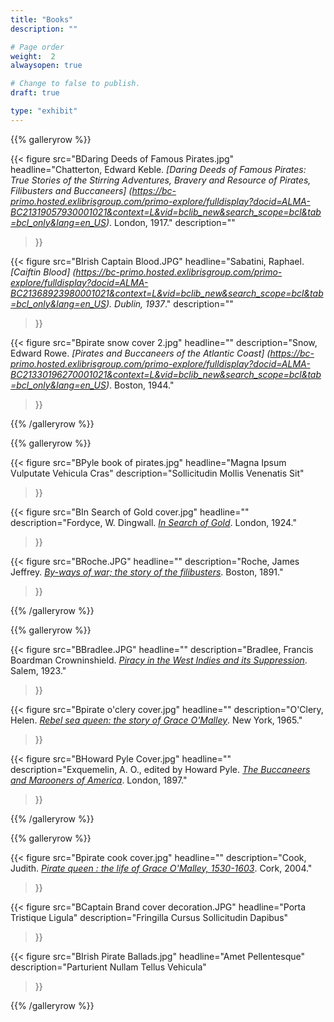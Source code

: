 ```yaml
---
title: "Books"
description: ""

# Page order
weight:  2
alwaysopen: true

# Change to false to publish.
draft: true

type: "exhibit"
---
```


{{% galleryrow %}}

{{< figure src="BDaring Deeds of Famous Pirates.jpg"
           headline="Chatterton, Edward Keble. *[Daring Deeds of Famous Pirates: True Stories of the Stirring Adventures, Bravery and Resource of Pirates, Filibusters and Buccaneers] (https://bc-primo.hosted.exlibrisgroup.com/primo-explore/fulldisplay?docid=ALMA-BC21319057930001021&context=L&vid=bclib_new&search_scope=bcl&tab=bcl_only&lang=en_US)*.  London, 1917."
           description=""
>}}

{{< figure src="BIrish Captain Blood.JPG"
           headline="Sabatini, Raphael. *[Caiftin Blood] (https://bc-primo.hosted.exlibrisgroup.com/primo-explore/fulldisplay?docid=ALMA-BC21368923980001021&context=L&vid=bclib_new&search_scope=bcl&tab=bcl_only&lang=en_US). Dublin, 1937*."
           description=""
>}}

{{< figure src="Bpirate snow cover 2.jpg"
           headline=""
           description="Snow, Edward Rowe. *[Pirates and Buccaneers of the Atlantic Coast] (https://bc-primo.hosted.exlibrisgroup.com/primo-explore/fulldisplay?docid=ALMA-BC21330196270001021&context=L&vid=bclib_new&search_scope=bcl&tab=bcl_only&lang=en_US)*. Boston, 1944."
>}}

{{% /galleryrow %}}

{{% galleryrow %}}

{{< figure src="BPyle book of pirates.jpg"
           headline="Magna Ipsum Vulputate Vehicula Cras"
           description="Sollicitudin Mollis Venenatis Sit"
>}}

{{< figure src="BIn Search of Gold cover.jpg"
           headline=""
           description="Fordyce, W. Dingwall. *[In Search of Gold](https://bc-primo.hosted.exlibrisgroup.com/primo-explore/fulldisplay?docid=ALMA-BC21319079620001021&context=L&vid=bclib_new&search_scope=bcl&tab=bcl_only&lang=en_US)*. London, 1924."
>}}

{{< figure src="BRoche.JPG"
           headline=""
           description="Roche, James Jeffrey. *[By-ways of war; the story of the filibusters](https://bc-primo.hosted.exlibrisgroup.com/primo-explore/fulldisplay?docid=ALMA-BC21317684530001021&context=L&vid=bclib_new&search_scope=bcl&tab=bcl_only&lang=en_US)*. Boston, 1891."
>}}

{{% /galleryrow %}}

{{% galleryrow %}}

{{< figure src="BBradlee.JPG"
           headline=""
           description="Bradlee, Francis Boardman Crowninshield. *[Piracy in the West Indies and its Suppression](https://bc-primo.hosted.exlibrisgroup.com/primo-explore/fulldisplay?docid=ALMA-BC21317708480001021&context=L&vid=bclib_new&search_scope=bcl&tab=bcl_only&lang=en_US)*. Salem, 1923."
>}}

{{< figure src="Bpirate o'clery cover.jpg"
           headline=""
           description="O'Clery, Helen. *[Rebel sea queen: the story of Grace O'Malley](https://bc-primo.hosted.exlibrisgroup.com/primo-explore/fulldisplay?docid=ALMA-BC21328275280001021&context=L&vid=bclib_new&search_scope=bcl&tab=bcl_only&lang=en_US)*. New York, 1965."
>}}

{{< figure src="BHoward Pyle Cover.jpg"
           headline=""
           description="Exquemelin, A. O., edited by Howard Pyle. *[The Buccaneers and Marooners of America](https://bc-primo.hosted.exlibrisgroup.com/primo-explore/fulldisplay?docid=ALMA-BC21319036910001021&context=L&vid=bclib_new&search_scope=bcl&tab=bcl_only&lang=en_US)*. London, 1897."
>}}

{{% /galleryrow %}}

{{% galleryrow %}}

{{< figure src="Bpirate cook cover.jpg"
           headline=""
           description="Cook, Judith. *[Pirate queen : the life of Grace O'Malley, 1530-1603](https://bc-primo.hosted.exlibrisgroup.com/primo-explore/fulldisplay?docid=ALMA-BC21323448510001021&context=L&vid=bclib_new&search_scope=bcl&tab=bcl_only&lang=en_US)*. Cork, 2004."
>}}

{{< figure src="BCaptain Brand cover decoration.JPG"
           headline="Porta Tristique Ligula"
           description="Fringilla Cursus Sollicitudin Dapibus"
>}}

{{< figure src="BIrish Pirate Ballads.jpg"
           headline="Amet Pellentesque"
           description="Parturient Nullam Tellus Vehicula"
>}}

{{% /galleryrow %}}